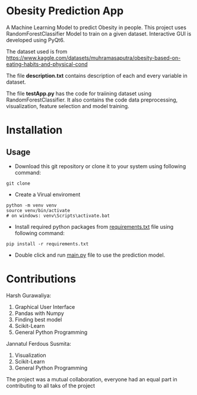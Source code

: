 # Obesity Prediction App

A Machine Learning Model to predict Obesity in people. This project uses RandomForestClassifier Model to train on a given dataset. Interactive GUI is developed using PyQt6.

The dataset used is from https://www.kaggle.com/datasets/muhramasaputra/obesity-based-on-eating-habits-and-physical-cond

The file **description.txt** contains description of each and every variable in dataset.

The file **testApp.py** has the code for traiining dataset using RandomForestClassifier. It also contains the code data preprocessing, visualization, feature selection and model training.

# Installation

## Usage

- Download this git repository or clone it to your system using following command:

```
git clone
```

- Create a Virual enviroment

```
python -m venv venv
source venv/bin/activate 
# on windows: venv\Scripts\activate.bat
```

- Install required python packages from [requirements.txt](requirements.txt) file using following command:

```
pip install -r requirements.txt
```

- Double click and run [main.py](main.py) file to use the prediction model.

# Contributions

Harsh Gurawaliya:

1) Graphical User Interface
2) Pandas with Numpy
3) Finding best model
4) Scikit-Learn
5) General Python Programming

Jannatul Ferdous Susmita:

1) Visualization
2) Scikit-Learn
3) General Python Programming

The project was a mutual collaboration, everyone had an equal part in contributing to all taks of the project
